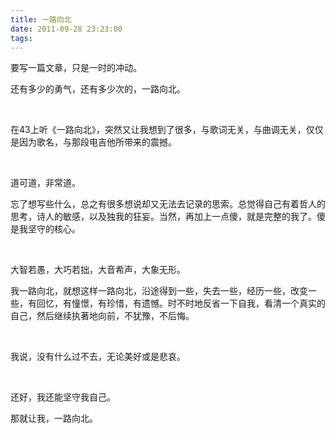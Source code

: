 ```yaml
---
title: 一路向北
date: 2011-09-28 23:23:00
tags:
---
```






要写一篇文章，只是一时的冲动。

还有多少的勇气，还有多少次的，一路向北。

 <br>

在43上听《一路向北》，突然又让我想到了很多，与歌词无关，与曲调无关，仅仅是因为歌名，与那段电吉他所带来的震撼。

<br>

道可道，非常道。

忘了想写些什么，总之有很多想说却又无法去记录的思索。总觉得自己有着哲人的思考，诗人的敏感，以及独我的狂妄。当然，再加上一点傻，就是完整的我了。傻是我坚守的核心。

 <br>

大智若愚，大巧若拙，大音希声，大象无形。

我一路向北，就想这样一路向北，沿途得到一些，失去一些，经历一些，改变一些，有回忆，有憧憬，有珍惜，有遗憾。时不时地反省一下自我，看清一个真实的自己，然后继续执著地向前，不犹豫，不后悔。

 <br>

我说，没有什么过不去，无论美好或是悲哀。

 <br>

还好，我还能坚守我自己。

那就让我，一路向北。

